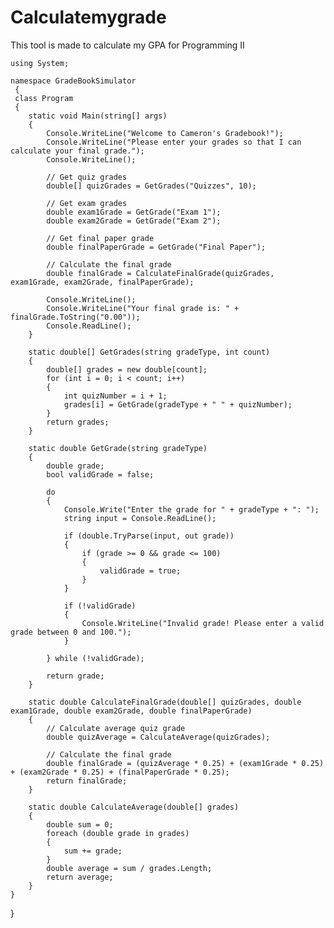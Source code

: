 # Calculatemygrade
This tool is made to calculate my GPA for Programming II

    using System;

    namespace GradeBookSimulator
     {
     class Program
     {
        static void Main(string[] args)
        {
            Console.WriteLine("Welcome to Cameron's Gradebook!");
            Console.WriteLine("Please enter your grades so that I can calculate your final grade.");
            Console.WriteLine();

            // Get quiz grades
            double[] quizGrades = GetGrades("Quizzes", 10);

            // Get exam grades
            double exam1Grade = GetGrade("Exam 1");
            double exam2Grade = GetGrade("Exam 2");

            // Get final paper grade
            double finalPaperGrade = GetGrade("Final Paper");

            // Calculate the final grade
            double finalGrade = CalculateFinalGrade(quizGrades, exam1Grade, exam2Grade, finalPaperGrade);

            Console.WriteLine();
            Console.WriteLine("Your final grade is: " + finalGrade.ToString("0.00"));
            Console.ReadLine();
        }

        static double[] GetGrades(string gradeType, int count)
        {
            double[] grades = new double[count];
            for (int i = 0; i < count; i++)
            {
                int quizNumber = i + 1;
                grades[i] = GetGrade(gradeType + " " + quizNumber);
            }
            return grades;
        }

        static double GetGrade(string gradeType)
        {
            double grade;
            bool validGrade = false;

            do
            {
                Console.Write("Enter the grade for " + gradeType + ": ");
                string input = Console.ReadLine();

                if (double.TryParse(input, out grade))
                {
                    if (grade >= 0 && grade <= 100)
                    {
                        validGrade = true;
                    }
                }

                if (!validGrade)
                {
                    Console.WriteLine("Invalid grade! Please enter a valid grade between 0 and 100.");
                }

            } while (!validGrade);

            return grade;
        }

        static double CalculateFinalGrade(double[] quizGrades, double exam1Grade, double exam2Grade, double finalPaperGrade)
        {
            // Calculate average quiz grade
            double quizAverage = CalculateAverage(quizGrades);

            // Calculate the final grade
            double finalGrade = (quizAverage * 0.25) + (exam1Grade * 0.25) + (exam2Grade * 0.25) + (finalPaperGrade * 0.25);
            return finalGrade;
        }

        static double CalculateAverage(double[] grades)
        {
            double sum = 0;
            foreach (double grade in grades)
            {
                sum += grade;
            }
            double average = sum / grades.Length;
            return average;
        }
    }
}
